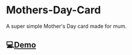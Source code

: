 # Mothers-Day-Card
A super simple Mother's Day card made for mum.
## :computer:[Demo](https://wenhuixu1.github.io/Mothers-Day-Card/)
